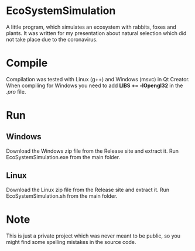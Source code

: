 # EcoSystemSimulation
A little program, which simulates an ecosystem with rabbits, foxes and plants.
It was written for my presentation about natural selection which did not take place due to the coronavirus.
# Compile
Compilation was tested with Linux (g++) and Windows (msvc) in Qt Creator. When compiling for Windows you need to add __LIBS += -lOpengl32__ in the _.pro_ file.

# Run
## Windows
Download the Windows zip file from the Release site and extract it. Run EcoSystemSimulation.exe from the main folder.

## Linux

Download the Linux zip file from the Release site and extract it. Run EcoSystemSimulation.sh from the main folder.

# Note
This is just a private project which was never meant to be public, so you might find some spelling mistakes in the source code.
